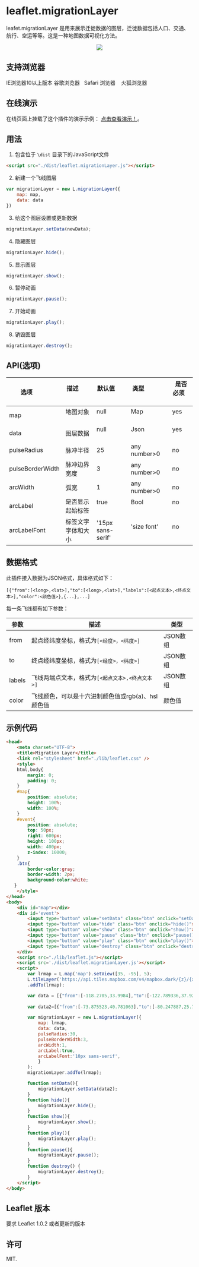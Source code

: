 # leaflet.migrationLayer

leafet.migrationLayer 是用来展示迁徙数据的图层，迁徙数据包括人口、交通、航行、空运等等。这是一种地图数据可视化方法。
<div style="text-align:center" align="center">
  <img src="https://react-map.github.io/leaflet.migrationLayer/demo.gif" />
</div>     

## 支持浏览器

IE浏览器10以上版本
谷歌浏览器  
Safari 浏览器   
火狐浏览器        

## 在线演示

在线页面上挂载了这个插件的演示示例： [点击查看演示！](https://react-map.github.io/leaflet.migrationLayer/)。

## 用法    

1. 包含位于 ```\dist``` 目录下的JavaScript文件
```html
<script src="./dist/leaflet.migrationLayer.js"></script>
```    
2. 新建一个飞线图层
```js
var migrationLayer = new L.migrationLayer({
    map: map,
    data: data
})
```     
3. 给这个图层设置或更新数据
```js
migrationLayer.setData(newData);
```   
4. 隐藏图层 
```js
migrationLayer.hide();
```   
5. 显示图层 
```js
migrationLayer.show();
```   
6. 暂停动画
```js
migrationLayer.pause();
```   
7. 开始动画
```js
migrationLayer.play();
```   
8. 销毁图层 
```js
migrationLayer.destroy();
```   

## API(选项)  

| 选项            | 描述                    | 默认值           | 类型                    | 是否必须       |
| --------------- | ---------------------- | -----------------| ------------------------ | -------------- | 
| map             | 地图对象                | null             | Map                      | yes             |
| data            | 图层数据                | null             | Json                     | yes            | 
| pulseRadius     | 脉冲半径                | 25               | any number>0             | no             |
| pulseBorderWidth| 脉冲边界宽度            | 3                | any number>0             | no             |
| arcWidth        | 弧宽                    | 1                | any number>0             | no             |
| arcLabel        | 是否显示起始标签         | true             | Bool                     | no             |
| arcLabelFont    | 标签文字字体和大小       | '15px sans-serif'| 'size font'              | no             |   

## 数据格式

此插件接入数据为JSON格式，具体格式如下：

`[{"from":[<long>,<lat>],"to":[<long>,<lat>],"labels":[<起点文本>,<终点文本>],"color":<颜色值>},{...},...]`

每一条飞线都有如下参数：

| 参数   | 描述                                            | 类型      |
| ------ | ---------------------------------------------- | --------- |
| from   | 起点经纬度坐标，格式为`[<经度>，<纬度>]`          | JSON数组  |
| to     | 终点经纬度坐标，格式为`[<经度>，<纬度>]`          | JSON数组  |
| labels | 飞线两端点文本，格式为`[<起点文本>,<终点文本>]`    | JSON数组  |
| color  | 飞线颜色，可以是十六进制颜色值或rgb(a)、hsl颜色值  | 颜色值    |

## 示例代码

```html
<head>
    <meta charset="UTF-8">
    <title>Migration Layer</title>
    <link rel="stylesheet" href="./lib/leaflet.css" />
    <style>
    html,body{
        margin: 0;
        padding: 0;
    }
    #map{
        position: absolute;
        height: 100%;
        width: 100%;
    }
    #event{
        position: absolute;
        top: 50px;
        right: 600px;
        height: 100px;
        width: 400px;
        z-index: 10000;
    }
    .btn{
        border-color:gray;
        border-width: 2px;
        background-color:white;
   }
    </style>
</head>
<body>
    <div id="map"></div>
    <div id='event'>
        <input type="button" value="setData" class="btn" onclick="setData()">
        <input type="button" value="hide" class="btn" onclick="hide()">
        <input type="button" value="show" class="btn" onclick="show()">
        <input type="button" value="pause" class="btn" onclick="pause()">
        <input type="button" value="play" class="btn" onclick="play()">
        <input type="button" value="destroy" class="btn" onclick="destroy()">
    </div>
    <script src="./lib/leaflet.js"></script>
    <script src='./dist/leaflet.migrationLayer.js'></script>
    <script>
        var lrmap = L.map('map').setView([35, -95], 5);
        L.tileLayer('https://api.tiles.mapbox.com/v4/mapbox.dark/{z}/{x}/{y}.png?access_token=pk.eyJ1IjoibWFwYm94IiwiYSI6ImNpejY4NXVycTA2emYycXBndHRqcmZ3N3gifQ.rJcFIG214AriISLbB6B5aw')
        .addTo(lrmap);

        var data = [{"from":[-118.2705,33.9984],"to":[-122.789336,37.920458],"labels":["Los Angeles","San Francisco"],"color":"#ff3a31"},{"from":[-118.2705,33.9984],"to":[-80.247887,25.792296],"labels":[null,"Miami"],"color":"#ff7e2b"},{"from":[-118.2705,33.9984],"to":[-73.999705,40.795047],"labels":[null,"New York"],"color":"#ffc726"},{"from":[-118.2705,33.9984],"to":[-87.724088,41.917846],"labels":[null,"Chicago"],"color":"#e9ff20"},{"from":[-118.2705,33.9984],"to":[-92.145189,46.77372],"labels":[null,"Duluth"],"color":"#99ff1b"},{"from":[-118.2705,33.9984],"to":[-111.824547,40.788055],"labels":[null,"Salt Lake"],"color":"#45ff15"},{"from":[-118.2705,33.9984],"to":[-111.364615,47.536109],"labels":[null,"Great Falls"],"color":"#10ff33"},{"from":[-118.2705,33.9984],"to":[-97.585039,35.511099],"labels":[null,"Oklahoma"],"color":"#0aff84"},{"from":[-118.2705,33.9984],"to":[-115.157907,36.173032],"labels":[null,"Las Vegas"],"color":"#05ffd9"},{"from":[-118.2705,33.9984],"to":[-103.196215,34.418753],"labels":[null,"Clovis"],"color":"#00ccff"}];
        
        var data2=[{"from":[-73.875523,40.781063],"to":[-80.247887,25.792296],"labels":["New York","Maima"],"color":"#05ffd9"},{"from":[-73.875523,40.781063],"to":[-118.2705,33.9984],"labels":[null,"Los Angeles"],"color":"#00ccff"},{"from":[-73.875523,40.781063],"to":[-87.724088,41.917846],"labels":[null,"Chicago"],"color":"#ffc726"},{"from":[-73.875523,40.781063],"to":[-71.058437,42.35902],"labels":[null,"Boston"],"color":"#e9ff20"},{"from":[-73.875523,40.781063],"to":[-75.683057,45.42172],"labels":[null,"Ottawa"],"color":"#99ff1b"}];

        var migrationLayer = new L.migrationLayer({
            map: lrmap,
            data: data,
            pulseRadius:30,
            pulseBorderWidth:3,
            arcWidth:1,
            arcLabel:true,
            arcLabelFont:'10px sans-serif',
            }
        );
        migrationLayer.addTo(lrmap);

        function setData(){
            migrationLayer.setData(data2);
        }
        function hide(){
            migrationLayer.hide();
        }
        function show(){
            migrationLayer.show();
        }
        function play(){
            migrationLayer.play();
        }
        function pause(){
            migrationLayer.pause();
        }
        function destroy() {
            migrationLayer.destroy();
        }
    </script>
</body>
```
## Leaflet 版本     
要求 Leaflet 1.0.2 或者更新的版本   

## 许可 
MIT.    
